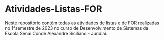# Atividades-Listas-FOR

Neste repositório contém todas as atividades de listas e de FOR realizadas no 1°semestre de 2023 no curso de Desenvolvimento de Sistemas da Escola Senai Conde Alexandre Siciliano - Jundiaí.

